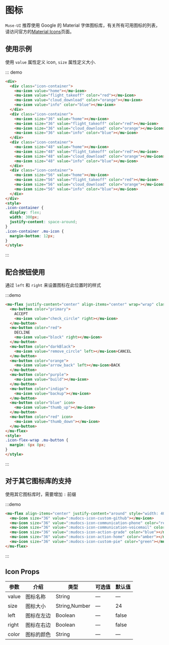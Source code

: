 <style>
.icon-container {
  display: flex;
  width: 300px;
  justify-content: space-around;
}
.icon-container .mu-icon {
  margin-bottom: 12px;
}
.icon-flex-wrap .mu-button {
  margin: 6px 8px;
}
</style>
# 图标

`Muse-UI` 推荐使用 Google 的 Material 字体图标库，有关所有可用图标的列表，请访问官方的[Material Icons](https://material.io/icons/)页面。

## 使用示例

使用 `value` 属性定义 icon, `size` 属性定义大小.

::: demo
```html
<div>
  <div class="icon-container">
    <mu-icon value="home"></mu-icon>
    <mu-icon value="flight_takeoff" color="red"></mu-icon>
    <mu-icon value="cloud_download" color="orange"></mu-icon>
    <mu-icon value="info" color="blue"></mu-icon>
  </div>
  <div class="icon-container">
    <mu-icon size="36" value="home"></mu-icon>
    <mu-icon size="36" value="flight_takeoff" color="red"></mu-icon>
    <mu-icon size="36" value="cloud_download" color="orange"></mu-icon>
    <mu-icon size="36" value="info" color="blue"></mu-icon>
  </div>
  <div class="icon-container">
    <mu-icon size="48" value="home"></mu-icon>
    <mu-icon size="48" value="flight_takeoff" color="red"></mu-icon>
    <mu-icon size="48" value="cloud_download" color="orange"></mu-icon>
    <mu-icon size="48" value="info" color="blue"></mu-icon>
  </div>
  <div class="icon-container">
    <mu-icon size="56" value="home"></mu-icon>
    <mu-icon size="56" value="flight_takeoff" color="red"></mu-icon>
    <mu-icon size="56" value="cloud_download" color="orange"></mu-icon>
    <mu-icon size="56" value="info" color="blue"></mu-icon>
  </div>
</div>
<style>
.icon-container {
  display: flex;
  width: 300px;
  justify-content: space-around;
}
.icon-container .mu-icon {
  margin-bottom: 12px;
}
</style>
```
:::

## 配合按钮使用

通过 `left` 和 `right` 来设置图标在此位置时的样式

:::demo
```html
<mu-flex justify-content="center" align-items="center" wrap="wrap" class="icon-flex-wrap">
  <mu-button color="primary">
    ACCEPT
    <mu-icon value="check_circle" right></mu-icon>
  </mu-button>
  <mu-button color="red">
    DECLINE
    <mu-icon value="block" right></mu-icon>
  </mu-button>
  <mu-button color="darkBlack">
    <mu-icon value="remove_circle" left></mu-icon>CANCEL
  </mu-button>
  <mu-button color="orange">
    <mu-icon value="arrow_back" left></mu-icon>BACK
  </mu-button>
  <mu-button color="purple">
    <mu-icon value="build"></mu-icon>
  </mu-button>
  <mu-button color="indigo">
    <mu-icon value="backup"></mu-icon>
  </mu-button>
  <mu-button color="blue" icon>
    <mu-icon value="thumb_up"></mu-icon>
  </mu-button>
  <mu-button color="red" icon>
    <mu-icon value="thumb_down"></mu-icon>
  </mu-button>
</mu-flex>
<style>
.icon-flex-wrap .mu-button {
  margin: 6px 8px;
}
</style>
```
:::

## 对于其它图标库的支持

使用其它图标库时，需要增加 `:` 前缀

:::demo
```html
<mu-flex align-items="center" justify-content="around" style="width: 400px;">
  <mu-icon size="36" value=":mudocs-icon-custom-github"></mu-icon>
  <mu-icon size="36" value=":mudocs-icon-communication-phone" color="red"></mu-icon>
  <mu-icon size="36" value=":mudocs-icon-communication-voicemail" color="orange"></mu-icon>
  <mu-icon size="36" value=":mudocs-icon-action-grade" color="blue"></mu-icon>
  <mu-icon size="36" value=":mudocs-icon-action-home" color="amber"></mu-icon>
  <mu-icon size="36" value=":mudocs-icon-custom-pie" color="green"></mu-icon>
</mu-flex>
```
:::

## Icon Props

| 参数 | 介绍 | 类型 | 可选值 | 默认值 |
|------|------|------|------|------|
| value | 图标名称 | String | — | — |
| size | 图标大小 | String,Number | — | 24 |
| left | 图标在左边 | Boolean | — | false |
| right | 图标在右边 | Boolean | — | false |
| color | 图标的颜色 | String | — | — |
